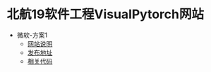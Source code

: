 # 北航19软件工程VisualPytorch网站

- 微软-方案1
  - [网站说明](微软-方案1/北航19软件工程VisualPytorch网站.md)
  - [发布地址](<http://114.115.151.39/>)
  - [相关代码](<https://github.com/16061027/VisualPytorch>)

